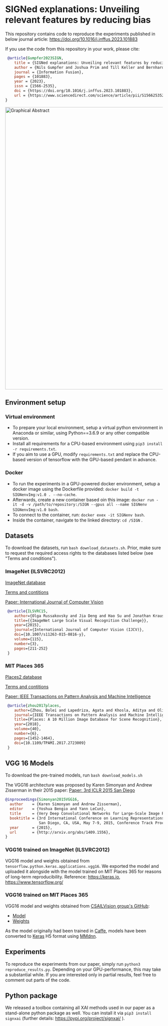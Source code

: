 # SIGNed explanations: Unveiling relevant features by reducing bias

This repository contains code to reproduce the experiments published in below journal article:
https://doi.org/10.1016/j.inffus.2023.101883

If you use the code from this repository in your work, please cite:
```bibtex
 @article{Gumpfer2023SIGN,
    title = {SIGNed explanations: Unveiling relevant features by reducing bias},
    author = {Nils Gumpfer and Joshua Prim and Till Keller and Bernhard Seeger and Michael Guckert and Jennifer Hannig},
    journal = {Information Fusion},
    pages = {101883},
    year = {2023},
    issn = {1566-2535},
    doi = {https://doi.org/10.1016/j.inffus.2023.101883},
    url = {https://www.sciencedirect.com/science/article/pii/S1566253523001999}
}
```

<img src="https://ars.els-cdn.com/content/image/1-s2.0-S1566253523001999-ga1_lrg.jpg" title="Graphical Abstract" width="900px"/>

## Environment setup

### Virtual environment

 - To prepare your local environment, setup a virtual python environment in Anaconda or similar, using Python==3.6.9 or any other compatible version. 
 - Install all requirements for a CPU-based environment using ``` pip3 install -r requirements.txt ```. 
 - If you aim to use a GPU, modify ``` requirements.txt ``` and replace the CPU-based version of tensorflow with the GPU-based pendant in advance.

### Docker

 - To run the experiments in a GPU-powered docker environment, setup a docker image using the Dockerfile provided: ``` docker build -t SIGNenvImg:v1.0 . --no-cache ```. 
 - Afterwards, create a new container based oin this image: ``` docker run -it -d -v /path/to/repository:/SIGN --gpus all --name SIGNenv SIGNenvImg:v1.0 bash ```. 
 - To connect to the container, run: ``` docker exex -it SIGNenv bash ```. 
 - Inside the container, navigate to the linked directory: ``` cd /SIGN ``` .


## Datasets
To download the datasets, run ```bash download_datasets.sh```. Prior, make sure to request the required access rights to the databases listed below (see "Terms and conditions").

### ImageNet (ILSVRC2012)
[ImageNet database](https://image-net.org)

[Terms and contitions](https://image-net.org/download.php)

[Paper: International Journal of Computer Vision](https://doi.org/10.1007/s11263-015-0816-y)
```bibtex
 @article{ILSVRC15,
    author={Olga Russakovsky and Jia Deng and Hao Su and Jonathan Krause and Sanjeev Satheesh and Sean Ma and Zhiheng Huang and Andrej Karpathy and Aditya Khosla and Michael Bernstein and Alexander C. Berg and Li Fei-Fei},
    title={{ImageNet Large Scale Visual Recognition Challenge}},
    year={2015},
    journal={International Journal of Computer Vision (IJCV)},
    doi={10.1007/s11263-015-0816-y},
    volume={115},
    number={3},
    pages={211-252}
 }
```

### MIT Places 365
[Places2 database](http://places2.csail.mit.edu)

[Terms and contitions](http://places2.csail.mit.edu/download.html)

[Paper: IEEE Transactions on Pattern Analysis and Machine Intelligence](https://doi.org/10.1109/TPAMI.2017.2723009)
```bibtex
 @article{zhou2017places,
    author={Zhou, Bolei and Lapedriza, Agata and Khosla, Aditya and Oliva, Aude and Torralba, Antonio},
    journal={IEEE Transactions on Pattern Analysis and Machine Intelligence}, 
    title={Places: A 10 Million Image Database for Scene Recognition}, 
    year={2018},
    volume={40},
    number={6},
    pages={1452-1464},
    doi={10.1109/TPAMI.2017.2723009}
 }
```

## VGG 16 Models
To download the pre-trained models, run ``` bash download_models.sh ```

The VGG16 architecture was proposed by Karen Simonyan and Andrew Zisserman in their 2015 paper:
[Paper: 3rd ICLR 2015 San Diego](http://arxiv.org/abs/1409.1556)
```bibtex
@inproceedings{Simonyan2015VGG16,
  author    = {Karen Simonyan and Andrew Zisserman},
  editor    = {Yoshua Bengio and Yann LeCun},
  title     = {Very Deep Convolutional Networks for Large-Scale Image Recognition},
  booktitle = {3rd International Conference on Learning Representations, {ICLR} 2015,
               San Diego, CA, USA, May 7-9, 2015, Conference Track Proceedings},
  year      = {2015},
  url       = {http://arxiv.org/abs/1409.1556},
}
```

### VGG16 trained on ImageNet (ILSVRC2012)

VGG16 model and weights obtained from ``` tensorflow.python.keras.applications.vgg16 ```. We exported the model and uploaded it alongside with the model trained on MIT Places 365 for reasons of long-term reproducibility.
Reference:
https://keras.io, https://www.tensorflow.org/

### VGG16 trained on MIT Places 365

VGG16 model and weights obtained from [CSAILVision group's GitHub](https://github.com/CSAILVision/places365):

 - [Model](https://github.com/CSAILVision/places365/blob/master/deploy_vgg16_places365.prototxt)
 - [Weights](http://places2.csail.mit.edu/models_places365/vgg16_places365.caffemodel)

As the model originally had been trained in [Caffe](https://caffe.berkeleyvision.org/), 
models have been converted to [Keras](https://keras.io) H5 format using [MMdnn](https://github.com/microsoft/MMdnn).


## Experiments

To reproduce the experiments from our paper, simply run ``` python3 reproduce_results.py ```. Depending on your GPU-performance, this may take a substantial while. If you are interested only in partial results, feel free to comment out parts of the code. 

## Python package

We released a toolbox containing all XAI methods used in our paper as a stand-alone python package as well. You can install it via ```pip3 install signxai``` (further details: https://pypi.org/project/signxai/ ).